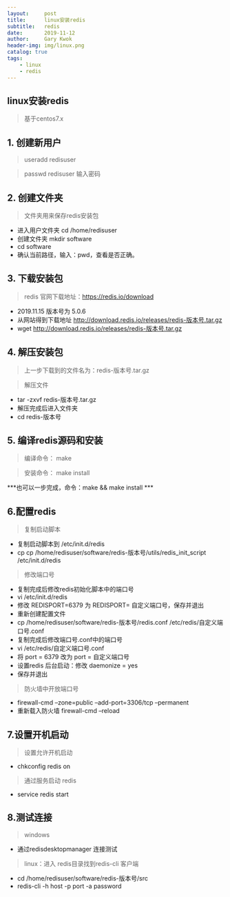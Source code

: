 ```yaml
---
layout:     post
title:      linux安装redis
subtitle:   redis
date:       2019-11-12
author:     Gary Kwok
header-img: img/linux.png
catalog: true
tags:
    - linux
    - redis
---
```

## linux安装redis
> 基于centos7.x

## 1. 创建新用户
> useradd redisuser  

> passwd redisuser 输入密码  

## 2. 创建文件夹
> 文件夹用来保存redis安装包

+ 进入用户文件夹 cd /home/redisuser  
+ 创建文件夹 mkdir software  
+ cd software
+ 确认当前路径，输入：pwd，查看是否正确。  

## 3. 下载安装包
> redis 官网下载地址：https://redis.io/download

+ 2019.11.15 版本号为 5.0.6  
+ 从网站得到下载地址 http://download.redis.io/releases/redis-版本号.tar.gz  
+ wget http://download.redis.io/releases/redis-版本号.tar.gz

## 4. 解压安装包 
> 上一步下载到的文件名为：redis-版本号.tar.gz
  
> 解压文件
+ tar -zxvf redis-版本号.tar.gz
+ 解压完成后进入文件夹  
+ cd redis-版本号
  
## 5. 编译redis源码和安装  
> 编译命令： make 
 
> 安装命令： make install  
  
***也可以一步完成，命令：make && make install  ***  

## 6.配置redis  
> 复制启动脚本  

+ 复制启动脚本到 /etc/init.d/redis  
+ cp cp /home/redisuser/software/redis-版本号/utils/redis_init_script /etc/init.d/redis  
  
> 修改端口号  

+ 复制完成后修改redis初始化脚本中的端口号   
+ vi /etc/init.d/redis    
+ 修改 REDISPORT=6379 为 REDISPORT= 自定义端口号，保存并退出  
+ 重新创建配置文件  
+ cp /home/redisuser/software/redis-版本号/redis.conf /etc/redis/自定义端口号.conf  
+ 复制完成后修改端口号.conf中的端口号    
+ vi /etc/redis/自定义端口号.conf  
+ 将 port = 6379 改为 port = 自定义端口号  
+ 设置redis 后台启动：修改 daemonize = yes   
+ 保存并退出  

> 防火墙中开放端口号 

+ firewall-cmd –zone=public –add-port=3306/tcp –permanent  
+ 重新载入防火墙 firewall-cmd –reload   


## 7.设置开机启动  
> 设置允许开机启动  

+ chkconfig redis on  

> 通过服务启动 redis

+ service redis start  

## 8.测试连接 
> windows

+ 通过redisdesktopmanager 连接测试  
  
> linux：进入 redis目录找到redis-cli 客户端 
 
+ cd  /home/redisuser/software/redis-版本号/src  
+ redis-cli -h host -p port -a password  


